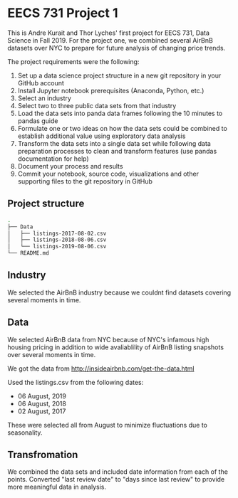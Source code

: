 # EECS 731 Project 1

This is Andre Kurait and Thor Lyches' first project for EECS 731, Data Science in Fall 2019. For the project one, we combined several AirBnB datasets over NYC to prepare for future analysis of changing price trends.

The project requirements were the following:

1. Set up a data science project structure in a new git repository in your GitHub account
2. Install Jupyter notebook prerequisites (Anaconda, Python, etc.)
3. Select an industry
4. Select two to three public data sets from that industry
5. Load the data sets into panda data frames following the 10 minutes to pandas guide
6. Formulate one or two ideas on how the data sets could be combined to establish additional value using exploratory data analysis
7. Transform the data sets into a single data set while following data preparation processes to clean and transform features (use pandas documentation for help)
8. Document your process and results
9. Commit your notebook, source code, visualizations and other supporting files to the git repository in GitHub

## Project structure

```bash
.
├── Data
│   ├── listings-2017-08-02.csv
│   ├── listings-2018-08-06.csv
│   └── listings-2019-08-06.csv
└── README.md
```

## Industry

We selected the AirBnB industry because we couldnt find datasets covering several moments in time. 

## Data
We selected AirBnB data from NYC because of NYC's infamous high housing pricing in addition to wide avaliablility of AirBnB listing snapshots over several moments in time.

We got the data from http://insideairbnb.com/get-the-data.html

Used the listings.csv from the following dates:
* 06 August, 2019
* 06 August, 2018
* 02 August, 2017

These were selected all from August to minimize fluctuations due to seasonality.

## Transfromation

We combined the data sets and included date information from each of the points.
Converted "last review date" to "days since last review" to provide more meaningful data in analysis.
